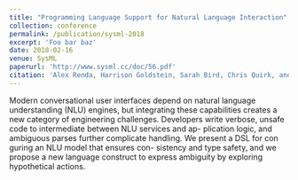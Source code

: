 ```yaml
---
title: "Programming Language Support for Natural Language Interaction"
collection: conference
permalink: /publication/sysml-2018
excerpt: 'Foo bar baz'
date: 2018-02-16
venue: SysML
paperurl: 'http://www.sysml.cc/doc/56.pdf'
citation: 'Alex Renda, Harrison Goldstein, Sarah Bird, Chris Quirk, and Adrian Sampson.'
---
```


Modern conversational user interfaces depend on natural language understanding (NLU) engines, but integrating these capabilities creates a new category of engineering challenges. Developers write verbose, unsafe code to intermediate between NLU services and ap- plication logic, and ambiguous parses further complicate handling. We present a DSL for con guring an NLU model that ensures con- sistency and type safety, and we propose a new language construct to express ambiguity by exploring hypothetical actions.

